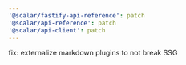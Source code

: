 ```yaml
---
'@scalar/fastify-api-reference': patch
'@scalar/api-reference': patch
'@scalar/api-client': patch
---
```


fix: externalize markdown plugins to not break SSG
